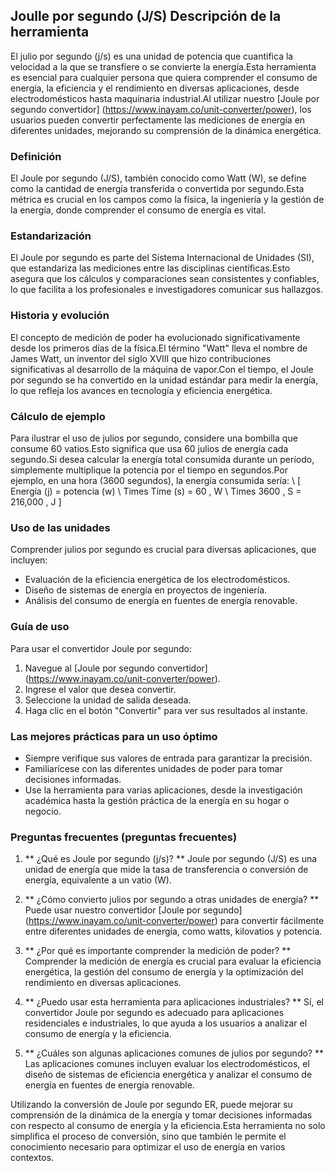 ## Joulle por segundo (J/S) Descripción de la herramienta

El julio por segundo (j/s) es una unidad de potencia que cuantifica la velocidad a la que se transfiere o se convierte la energía.Esta herramienta es esencial para cualquier persona que quiera comprender el consumo de energía, la eficiencia y el rendimiento en diversas aplicaciones, desde electrodomésticos hasta maquinaria industrial.Al utilizar nuestro [Joule por segundo convertidor] (https://www.inayam.co/unit-converter/power), los usuarios pueden convertir perfectamente las mediciones de energía en diferentes unidades, mejorando su comprensión de la dinámica energética.

### Definición
El Joule por segundo (J/S), también conocido como Watt (W), se define como la cantidad de energía transferida o convertida por segundo.Esta métrica es crucial en los campos como la física, la ingeniería y la gestión de la energía, donde comprender el consumo de energía es vital.

### Estandarización
El Joule por segundo es parte del Sistema Internacional de Unidades (SI), que estandariza las mediciones entre las disciplinas científicas.Esto asegura que los cálculos y comparaciones sean consistentes y confiables, lo que facilita a los profesionales e investigadores comunicar sus hallazgos.

### Historia y evolución
El concepto de medición de poder ha evolucionado significativamente desde los primeros días de la física.El término "Watt" lleva el nombre de James Watt, un inventor del siglo XVIII que hizo contribuciones significativas al desarrollo de la máquina de vapor.Con el tiempo, el Joule por segundo se ha convertido en la unidad estándar para medir la energía, lo que refleja los avances en tecnología y eficiencia energética.

### Cálculo de ejemplo
Para ilustrar el uso de julios por segundo, considere una bombilla que consume 60 vatios.Esto significa que usa 60 julios de energía cada segundo.Si desea calcular la energía total consumida durante un período, simplemente multiplique la potencia por el tiempo en segundos.Por ejemplo, en una hora (3600 segundos), la energía consumida sería:
\ [
Energía (j) = potencia (w) \ Times Time (s) = 60 \, W \ Times 3600 \, S = 216,000 \, J
\]

### Uso de las unidades
Comprender julios por segundo es crucial para diversas aplicaciones, que incluyen:
- Evaluación de la eficiencia energética de los electrodomésticos.
- Diseño de sistemas de energía en proyectos de ingeniería.
- Análisis del consumo de energía en fuentes de energía renovable.

### Guía de uso
Para usar el convertidor Joule por segundo:
1. Navegue al [Joule por segundo convertidor] (https://www.inayam.co/unit-converter/power).
2. Ingrese el valor que desea convertir.
3. Seleccione la unidad de salida deseada.
4. Haga clic en el botón "Convertir" para ver sus resultados al instante.

### Las mejores prácticas para un uso óptimo
- Siempre verifique sus valores de entrada para garantizar la precisión.
- Familiarícese con las diferentes unidades de poder para tomar decisiones informadas.
- Use la herramienta para varias aplicaciones, desde la investigación académica hasta la gestión práctica de la energía en su hogar o negocio.

### Preguntas frecuentes (preguntas frecuentes)

1. ** ¿Qué es Joule por segundo (j/s)? **
Joule por segundo (J/S) es una unidad de energía que mide la tasa de transferencia o conversión de energía, equivalente a un vatio (W).

2. ** ¿Cómo convierto julios por segundo a otras unidades de energía? **
Puede usar nuestro convertidor [Joule por segundo] (https://www.inayam.co/unit-converter/power) para convertir fácilmente entre diferentes unidades de energía, como watts, kilovatios y potencia.

3. ** ¿Por qué es importante comprender la medición de poder? **
Comprender la medición de energía es crucial para evaluar la eficiencia energética, la gestión del consumo de energía y la optimización del rendimiento en diversas aplicaciones.

4. ** ¿Puedo usar esta herramienta para aplicaciones industriales? **
Sí, el convertidor Joule por segundo es adecuado para aplicaciones residenciales e industriales, lo que ayuda a los usuarios a analizar el consumo de energía y la eficiencia.

5. ** ¿Cuáles son algunas aplicaciones comunes de julios por segundo? **
Las aplicaciones comunes incluyen evaluar los electrodomésticos, el diseño de sistemas de eficiencia energética y analizar el consumo de energía en fuentes de energía renovable.

Utilizando la conversión de Joule por segundo ER, puede mejorar su comprensión de la dinámica de la energía y tomar decisiones informadas con respecto al consumo de energía y la eficiencia.Esta herramienta no solo simplifica el proceso de conversión, sino que también le permite el conocimiento necesario para optimizar el uso de energía en varios contextos.